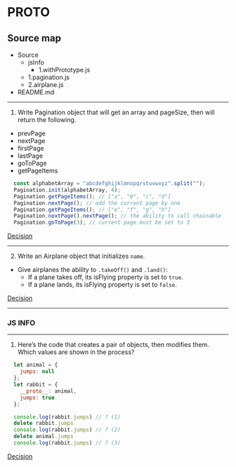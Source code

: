 # __PROTO__

## Source map

* Source
  * jsInfo
    * 1.withPrototype.js
  * 1.pagination.js
  * 2.airplane.js
* README.md

---

1. Write Pagination object that will get an array and pageSize, then will return the following.
  * prevPage
  * nextPage
  * firstPage
  * lastPage
  * goToPage
  * getPageItems

```js
  const alphabetArray = "abcdefghijklmnopqrstuvwxyz".split("");
  Pagination.init(alphabetArray, 4);
  Pagination.getPageItems(); // ["a", "b", "c", "d"]
  Pagination.nextPage(); // add the current page by one
  Pagination.getPageItems(); // ["e", "f", "g", "h"]
  Pagination.nextPage().nextPage(); // the ability to call chainable
  Pagination.goToPage(3); // current page must be set to 3
```

[Decision](./src/1.pagination.js)

---

2. Write an Airplane object that initializes `name`.
  * Give airplanes the ability to `.takeOff()` and `.land()`:
      * If a plane takes off, its isFlying property is set to `true`.
      * If a plane lands, its isFlying property is set to `false`.

[Decision](./src/2.airplane.js)

---

### __JS INFO__

---

1. Here’s the code that creates a pair of objects, then modifies them.
Which values are shown in the process?

```js
  let animal = {
    jumps: null
  };
  let rabbit = {
    __proto__: animal,
    jumps: true
  };

  console.log(rabbit.jumps) // ? (1)
  delete rabbit.jumps
  console.log(rabbit.jumps) // ? (2)
  delete animal.jumps
  console.log(rabbit.jumps) // ? (3)
```

[Decision](./src/1.withPrototype.js)

